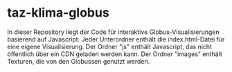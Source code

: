 # taz-klima-globus

In dieser Repository liegt der Code für interaktive Globus-Visualisierungen basierend auf Javascript. Jeder Unterordner enthält die index.html-Datei für eine eigene Visualisierung. Der Ordner "js" enthält Javascript, das nicht öffentlich über ein CDN geladen werden kann. Der Ordner "images" enthält Texturen, die von den Globussen genutzt werden.
